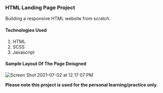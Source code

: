 ### HTML Landing Page Project

Building a responsive HTML website from scratch.

#### Technologies Used
1. HTML
2. SCSS
3. Javascript

#### Sample Layout Of The Page Deisgned
![Screen Shot 2021-07-02 at 12 17 07 PM](https://user-images.githubusercontent.com/27721759/124233761-ce3dc580-db30-11eb-96d9-b111258efd9c.png)


<b>Please note this project is used for the personal learning/practice only.</b>
